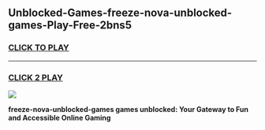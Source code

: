 
## Unblocked-Games-freeze-nova-unblocked-games-Play-Free-2bns5
<h3>
<a href="https://premium76.site?title=freeze-nova-unblocked-games&ref=20M">CLICK TO PLAY</a></h3>
<hr>

<h3>
<a href="https://premium76.site?title=freeze-nova-unblocked-games&ref=20M">CLICK 2 PLAY</a>
  
</h3>

<a href="https://premium76.site?title=freeze-nova-unblocked-games&ref=19M"><img src="https://clearcache.store/games.png"></a>


**freeze-nova-unblocked-games games unblocked: Your Gateway to Fun and Accessible Online Gaming**
